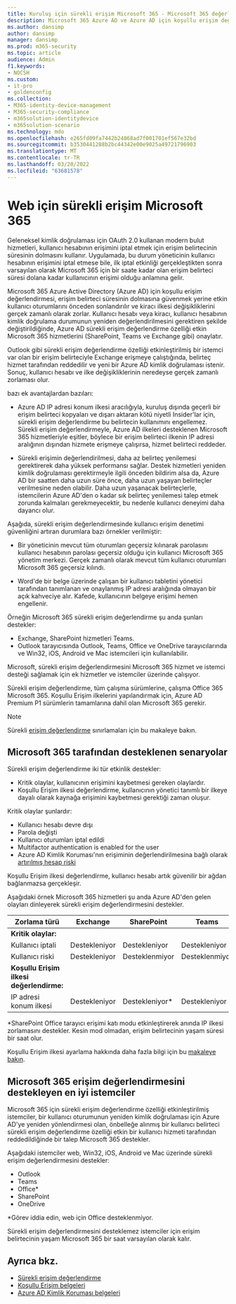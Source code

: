 ```yaml
---
title: Kuruluş için sürekli erişim Microsoft 365 - Microsoft 365 değerlendirme
description: Microsoft 365 Azure AD ve Azure AD için koşullu erişim değerlendirmenin etkin kullanıcı oturumlarını nasıl önceden sonlandırıyor ve yakın zamanda kiracı ilkesi değişikliklerini nasıl zorunlu olduğunu açıklar.
ms.author: dansimp
author: dansimp
manager: dansimp
ms.prod: m365-security
ms.topic: article
audience: Admin
f1.keywords:
- NOCSH
ms.custom:
- it-pro
- goldenconfig
ms.collection:
- M365-identity-device-management
- M365-security-compliance
- m365solution-identitydevice
- m365solution-scenario
ms.technology: mdo
ms.openlocfilehash: e265fd09fa7442b24868ad7f001701ef567e32bd
ms.sourcegitcommit: b3530441288b2bc44342e00e9025a49721796903
ms.translationtype: MT
ms.contentlocale: tr-TR
ms.lasthandoff: 03/20/2022
ms.locfileid: "63681578"
---
```

# <a name="continuous-access-evaluation-for-microsoft-365"></a>Web için sürekli erişim Microsoft 365

Geleneksel kimlik doğrulaması için OAuth 2.0 kullanan modern bulut hizmetleri, kullanıcı hesabının erişimini iptal etmek için erişim belirtecinin süresinin dolmasını kullanır. Uygulamada, bu durum yöneticinin kullanıcı hesabının erişimini iptal etmese bile, ilk iptal etkinliği gerçekleştikten sonra varsayılan olarak Microsoft 365 için bir saate kadar olan erişim belirteci süresi dolana kadar kullanıcının erişimi olduğu anlamına gelir.

Microsoft 365 Azure Active Directory (Azure AD) için koşullu erişim değerlendirmesi, erişim belirteci süresinin dolmasına güvenmek yerine etkin kullanıcı oturumlarını önceden sonlandırılır ve kiracı ilkesi değişikliklerini gerçek zamanlı olarak zorlar. Kullanıcı hesabı veya kiracı, kullanıcı hesabının kimlik doğrulama durumunun yeniden değerlendirilmesini gerektiren şekilde değiştirildiğinde, Azure AD sürekli erişim değerlendirme özelliği etkin Microsoft 365 hizmetlerini (SharePoint, Teams ve Exchange gibi) onaylatır.

Outlook gibi sürekli erişim değerlendirme özelliği etkinleştirilmiş bir istemci var olan bir erişim belirteciyle Exchange erişmeye çalıştığında, belirteç hizmet tarafından reddedilir ve yeni bir Azure AD kimlik doğrulaması istenir. Sonuç, kullanıcı hesabı ve ilke değişikliklerinin neredeyse gerçek zamanlı zorlaması olur.

bazı ek avantajlardan bazıları:

- Azure AD IP adresi konum ilkesi aracılığıyla, kuruluş dışında geçerli bir erişim belirteci kopyaları ve dışarı aktaran kötü niyetli Insider'lar için, sürekli erişim değerlendirme bu belirtecin kullanımını engellemez. Sürekli erişim değerlendirmeyle, Azure AD ilkeleri desteklenen Microsoft 365 hizmetleriyle eşitler, böylece bir erişim belirteci ilkenin IP adresi aralığının dışından hizmete erişmeye çalışırsa, hizmet belirteci reddeder.

- Sürekli erişimin değerlendirilmesi, daha az belirteç yenilemesi gerektirerek daha yüksek performansı sağlar. Destek hizmetleri yeniden kimlik doğrulaması gerektirmeyle ilgili önceden bildirim alsa da, Azure AD bir saatten daha uzun süre önce, daha uzun yaşayan belirteçler verilmesine neden olabilir. Daha uzun yaşanacak belirteçlerle, istemcilerin Azure AD'den o kadar sık belirteç yenilemesi talep etmek zorunda kalmaları gerekmeyecektir, bu nedenle kullanıcı deneyimi daha dayancı olur.

Aşağıda, sürekli erişim değerlendirmesinde kullanıcı erişim denetimi güvenliğini artıran durumlara bazı örnekler verilmiştir:

- Bir yöneticinin mevcut tüm oturumları geçersiz kılınarak parolasını kullanıcı hesabının parolası geçersiz olduğu için kullanıcı Microsoft 365 yönetim merkezi. Gerçek zamanlı olarak mevcut tüm kullanıcı oturumları Microsoft 365 geçersiz kılındı.

- Word'de bir belge üzerinde çalışan bir kullanıcı tabletini yönetici tarafından tanımlanan ve onaylanmış IP adresi aralığında olmayan bir açık kahveciye alır. Kafede, kullanıcının belgeye erişimi hemen engellenir.

Örneğin Microsoft 365 sürekli erişim değerlendirme şu anda şunları destekler:

- Exchange, SharePoint hizmetleri Teams.
- Outlook tarayıcısında Outlook, Teams, Office ve OneDrive tarayıcılarında ve Win32, iOS, Android ve Mac istemcileri için kullanılabilir.

Microsoft, sürekli erişim değerlendirmesini Microsoft 365 hizmet ve istemci desteği sağlamak için ek hizmetler ve istemciler üzerinde çalışıyor.

Sürekli erişim değerlendirme, tüm çalışma sürümlerine, çalışma Office 365 Microsoft 365. Koşullu Erişim ilkelerini yapılandırmak için, Azure AD Premium P1 sürümlerin tamamlarına dahil olan Microsoft 365 gerekir.

> [!NOTE]
> Sürekli [erişim değerlendirme](/azure/active-directory/conditional-access/concept-continuous-access-evaluation#limitations) sınırlamaları için bu makaleye bakın.

## <a name="scenarios-supported-by-microsoft-365"></a>Microsoft 365 tarafından desteklenen senaryolar

Sürekli erişim değerlendirme iki tür etkinlik destekler:

- Kritik olaylar, kullanıcının erişimini kaybetmesi gereken olaylardır.
- Koşullu Erişim ilkesi değerlendirme, kullanıcının yönetici tanımlı bir ilkeye dayalı olarak kaynağa erişimini kaybetmesi gerektiği zaman oluşur.

Kritik olaylar şunlardır:

- Kullanıcı hesabı devre dışı
- Parola değişti
- Kullanıcı oturumları iptal edildi
- Multifactor authentication is enabled for the user
- Azure AD Kimlik Koruması'nın erişiminin değerlendirilmesina bağlı olarak [artırılmış hesap riski](/azure/active-directory/identity-protection/overview-identity-protection)

Koşullu Erişim ilkesi değerlendirme, kullanıcı hesabı artık güvenilir bir ağdan bağlanmazsa gerçekleşir.

Aşağıdaki örnek Microsoft 365 hizmetleri şu anda Azure AD'den gelen olayları dinleyerek sürekli erişim değerlendirmesini destekler.

|Zorlama türü|Exchange|SharePoint|Teams|
|---|---|---|---|
|**Kritik olaylar:**||||
|Kullanıcı iptali|Destekleniyor|Destekleniyor|Destekleniyor|
|Kullanıcı riski|Destekleniyor|Desteklenmiyor|Desteklenmiyor|
|**Koşullu Erişim ilkesi değerlendirme:**||||
|IP adresi konum ilkesi|Destekleniyor|Destekleniyor\*|Destekleniyor|

\*SharePoint Office tarayıcı erişimi katı modu etkinleştirerek anında IP ilkesi zorlamasını destekler. Kesin mod olmadan, erişim belirtecinin yaşam süresi bir saat olur.

Koşullu Erişim ilkesi ayarlama hakkında daha fazla bilgi için bu [makaleye bakın](/azure/active-directory/conditional-access/overview).

## <a name="microsoft-365-clients-supporting-continuous-access-evaluation"></a>Microsoft 365 erişim değerlendirmesini destekleyen en iyi istemciler

Microsoft 365 için sürekli erişim değerlendirme özelliği etkinleştirilmiş istemciler, bir kullanıcı oturumunun yeniden kimlik doğrulaması için Azure AD'ye yeniden yönlendirmesi olan, önbelleğe alınmış bir kullanıcı belirteci sürekli erişim değerlendirme özelliği etkin bir kullanıcı hizmeti tarafından reddedildiğinde bir talep Microsoft 365 destekler.

Aşağıdaki istemciler web, Win32, iOS, Android ve Mac üzerinde sürekli erişim değerlendirmesini destekler:

- Outlook
- Teams
- Office\*
- SharePoint
- OneDrive

\*Görev iddia edin, web için Office desteklenmiyor.

Sürekli erişim değerlendirmesini desteklemez istemciler için erişim belirtecinin yaşam Microsoft 365 bir saat varsayılan olarak kalır.

## <a name="see-also"></a>Ayrıca bkz.

- [Sürekli erişim değerlendirme](/azure/active-directory/conditional-access/concept-continuous-access-evaluation)
- [Koşullu Erişim belgeleri](/azure/active-directory/conditional-access/overview)
- [Azure AD Kimlik Koruması belgeleri](/azure/active-directory/identity-protection/overview-identity-protection)
